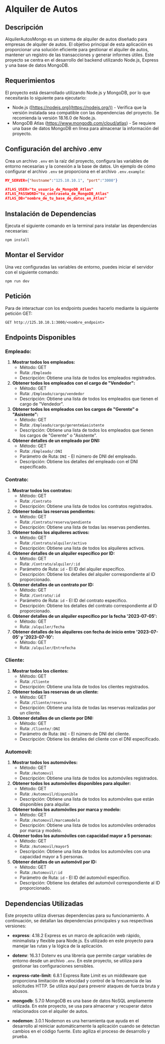 # Alquiler de Autos

## Descripción

AlquilerAutosMongo es un sistema de alquiler de autos diseñado para empresas de alquiler de autos. El objetivo principal de esta aplicación es proporcionar una solución eficiente para gestionar el alquiler de autos, mantener un registro de las transacciones y generar informes útiles. Este proyecto se centra en el desarrollo del backend utilizando Node.js, Express y una base de datos MongoDB.

## Requerimientos

El proyecto está desarrollado utilizando Node.js y MongoDB, por lo que necesitarás lo siguiente para ejecutarlo:

- Node.js ([https://nodejs.org](https://nodejs.org/)) - Verifica que la versión instalada sea compatible con las dependencias del proyecto. Se recomienda la versión 18.16.0 de Node.js.
- MongoDB Atlas (https://www.mongodb.com/cloud/atlas) - Se requiere una base de datos MongoDB en línea para almacenar la información del proyecto.

## Configuración del archivo .env

Crea un archivo `.env` en la raíz del proyecto, configura las variables de entorno necesarias y la conexión a la base de datos. Un ejemplo de cómo configurar el archivo `.env` se proporciona en el archivo `.env.example`:

```json
MY_SERVER={"hostname":"125.10.10.1", "port":"3000"}

ATLAS_USER="tu_usuario_de_MongoDB_Atlas"
ATLAS_PASSWORD="tu_contraseña_de_MongoDB_Atlas"
ATLAS_DB="nombre_de_tu_base_de_datos_en_Atlas"
```

## Instalación de Dependencias

Ejecuta el siguiente comando en la terminal para instalar las dependencias necesarias:

```
npm install
```

## Montar el Servidor

Una vez configuradas las variables de entorno, puedes iniciar el servidor con el siguiente comando:

```
npm run dev
```

## Petición

Para de interactuar con los endpoints puedes hacerlo mediante la siguiente petición GET:

```
GET http://125.10.10.1:3000/<nombre_endpoint>
```

## Endpoints Disponibles

### Empleado:

1. **Mostrar todos los empleados:**
   - Método: GET
   - Ruta: `/Empleado`
   - Descripción: Obtiene una lista de todos los empleados registrados.
2. **Obtener todos los empleados con el cargo de "Vendedor":**
   - Método: GET
   - Ruta: `/Empleado/cargo/vendedor`
   - Descripción: Obtiene una lista de todos los empleados que tienen el cargo de "Vendedor".
3. **Obtener todos los empleados con los cargos de "Gerente" o "Asistente":**
   - Método: GET
   - Ruta: `/Empleado/cargo/gerente&asistente`
   - Descripción: Obtiene una lista de todos los empleados que tienen los cargos de "Gerente" o "Asistente".
4. **Obtener detalles de un empleado por DNI:**
   - Método: GET
   - Ruta: `/Empleado/:DNI`
   - Parámetro de Ruta: `DNI` - El número de DNI del empleado.
   - Descripción: Obtiene los detalles del empleado con el DNI especificado.

### Contrato:

1. **Mostrar todos los contratos:**
   - Método: GET
   - Ruta: `/Contrato`
   - Descripción: Obtiene una lista de todos los contratos registrados.
2. **Obtener todas las reservas pendientes:**
   - Método: GET
   - Ruta: `/Contrato/reserva/pendiente`
   - Descripción: Obtiene una lista de todas las reservas pendientes.
3. **Obtener todos los alquileres activos:**
   - Método: GET
   - Ruta: `/Contrato/alquiler/activo`
   - Descripción: Obtiene una lista de todos los alquileres activos.
4. **Obtener detalles de un alquiler específico por ID:**
   - Método: GET
   - Ruta: `/Contrato/alquiler/:id`
   - Parámetro de Ruta: `id` - El ID del alquiler específico.
   - Descripción: Obtiene los detalles del alquiler correspondiente al ID proporcionado.
5. **Obtener detalles de un contrato por ID:**
   - Método: GET
   - Ruta: `/Contrato/:id`
   - Parámetro de Ruta: `id` - El ID del contrato específico.
   - Descripción: Obtiene los detalles del contrato correspondiente al ID proporcionado.
6. **Obtener detalles de un alquiler específico por la fecha '2023-07-05':**
   - Método: GET
   - Ruta: `/alquiler/fecha`
7. **Obtener detalles de los alquileres con fecha de inicio entre '2023-07-05' y '2023-07-10':**
   - Método: GET
   - Ruta: `/alquiler/Entrefecha`

### Cliente:

1. **Mostrar todos los clientes:**
   - Método: GET
   - Ruta: `/Cliente`
   - Descripción: Obtiene una lista de todos los clientes registrados.
2. **Obtener todas las reservas de un cliente:**
   - Método: GET
   - Ruta: `/Cliente/reserva`
   - Descripción: Obtiene una lista de todas las reservas realizadas por un cliente.
3. **Obtener detalles de un cliente por DNI:**
   - Método: GET
   - Ruta: `/Cliente/:DNI`
   - Parámetro de Ruta: `DNI` - El número de DNI del cliente.
   - Descripción: Obtiene los detalles del cliente con el DNI especificado.

### Automovil:

1. **Mostrar todos los automóviles:**
   - Método: GET
   - Ruta: `/Automovil`
   - Descripción: Obtiene una lista de todos los automóviles registrados.
2. **Obtener todos los automóviles disponibles para alquiler:**
   - Método: GET
   - Ruta: `/Automovil/disponible`
   - Descripción: Obtiene una lista de todos los automóviles que están disponibles para alquilar.
3. **Obtener todos los automóviles por marca y modelo:**
   - Método: GET
   - Ruta: `/Automovil/marcamodelo`
   - Descripción: Obtiene una lista de todos los automóviles ordenados por marca y modelo.
4. **Obtener todos los automóviles con capacidad mayor a 5 personas:**
   - Método: GET
   - Ruta: `/Automovil/mayor5`
   - Descripción: Obtiene una lista de todos los automóviles con una capacidad mayor a 5 personas.
5. **Obtener detalles de un automóvil por ID:**
   - Método: GET
   - Ruta: `/Automovil/:id`
   - Parámetro de Ruta: `id` - El ID del automóvil específico.
   - Descripción: Obtiene los detalles del automóvil correspondiente al ID proporcionado.

## Dependencias Utilizadas

Este proyecto utiliza diversas dependencias para su funcionamiento. A continuación, se detallan las dependencias principales y sus respectivas versiones:

- **express**: 4.18.2 Express es un marco de aplicación web rápido, minimalista y flexible para Node.js. Es utilizado en este proyecto para manejar las rutas y la lógica de la aplicación.

- **dotenv**: 16.3.1 Dotenv es una librería que permite cargar variables de entorno desde un archivo `.env`. En este proyecto, se utiliza para gestionar las configuraciones sensibles.
- **express-rate-limit**: 6.8.1 Express Rate Limit es un middleware que proporciona limitación de velocidad y control de la frecuencia de las solicitudes HTTP. Se utiliza aquí para prevenir ataques de fuerza bruta y abusos.
- **mongodb**: 5.7.0 MongoDB es una base de datos NoSQL ampliamente utilizada. En este proyecto, se usa para almacenar y recuperar datos relacionados con el alquiler de autos.
- **nodemon**: 3.0.1 Nodemon es una herramienta que ayuda en el desarrollo al reiniciar automáticamente la aplicación cuando se detectan cambios en el código fuente. Esto agiliza el proceso de desarrollo y prueba.